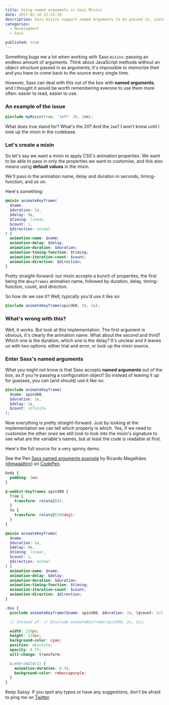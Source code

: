 ```yaml
---
title: Using named arguments in Sass Mixins
date: 2017-02-16 12:31:19
description: Sass mixins support named arguments to be passed in, instead of leaving it up for guesses. Let's use them more, shall we?
categories:
  - Development
  - Sass

published: true
---
```


Something bugs me a lot when working with Sass `mixins`: passing an endless amount of arguments. Think about JavaScript methods without an object-structure passed in as arguments; it's impossible to memorize their and you have to come back to the source every single time.

However, Sass can deal with this out of the box with **named arguments**, and I thought it would be worth remembering everone to use them more often: easier to read, easier to use.

### An example of the issue

```scss
@include myMixin(true, 'left' 20, 2em);
```

What does true stand for? What's the 20? And the `2em`? I won't know until I look up the mixin in the codebase.

### Let's create a mixin

So let's say we want a mixin to apply CSS's animation properties. We want to be able to pass in only the properties we want to customise, and this also means using **default values** in the mixin.

We'll pass in the animation name, delay and duration in seconds, timing-function, and so on.

Here's something:

```scss
@mixin animateKeyframe(
  $name,
  $duration: 1s,
  $delay: 0s,
  $timing: linear,
  $count: 1,
  $direction: normal
) {
  animation-name: $name;
  animation-delay: $delay;
  animation-duration: $duration;
  animation-timing-function: $timing;
  animation-iteration-count: $count;
  animation-direction: $direction;
}
```

Pretty straight-forward: our mixin accepts a bunch of properties, the first being the `@keyframes` animation name, followed by duration, delay, timing-function, count, and direction.

So how do we use it? Well, typically you'd use it like so:

```scss
@include animateKeyframe(spin360, 2s, 1s);
```

### What's wrong with this?

Well, it works. But look at this implementation. The first argument is obvious, it's clearly the animation name. What about the second and third? Which one is the duration, which one is the delay? It's unclear and it leaves us with two options: either trial and error, or look up the mixin source.

### Enter Sass's named arguments

What you might not know is that Sass accepts **named arguments** out of the box, as if you're passing a configuration object! So instead of leaving it up for guesses, you can (and should) use it like so:

```scss
@include animateKeyframe(
  $name: spin360,
  $duration: 2s,
  $delay: 1s,
  $count: infinite
);
```

Now everything is pretty straight-forward. Just by looking at the implementation we can tell which property is which. Yes, if we need to customise the other ones we still look to look into the mixin's signature to see what are the variable's names, but at least the code is readable at first.

Here's the full source for a very spinny demo.

<p data-height="268" data-theme-id="0" data-slug-hash="MKRYQO" data-default-tab="result" data-user="magalhini" class='codepen'>See the Pen <a href='http://codepen.io/magalhini/pen/MKRYQO/'>Sass named arguments example</a> by Ricardo Magalhães (<a href='http://codepen.io/magalhini'>@magalhini</a>) on <a href='http://codepen.io'>CodePen</a>.</p>
<script async src="//assets.codepen.io/assets/embed/ei.js"></script>

```scss
body {
  padding: 2em;
}

@-webkit-keyframes spin360 {
  from {
    transform: rotateZ(0);
  }
  to {
    transform: rotateZ(360deg);
  }
}

@mixin animateKeyframe(
  $name,
  $duration: 1s,
  $delay: 0s,
  $timing: linear,
  $count: 1,
  $direction: normal
) {
  animation-name: $name;
  animation-delay: $delay;
  animation-duration: $duration;
  animation-timing-function: $timing;
  animation-iteration-count: $count;
  animation-direction: $direction;
}

.box {
  @include animateKeyframe($name: spin360, $duration: 2s, \$count: infinite);

  // Instead of: // @include animateKeyframe(spin360, 2s, 1s);

  width: 120px;
  height: 120px;
  background-color: cyan;
  position: absolute;
  opacity: 0.75;
  will-change: transform;

  &:nth-child(2) {
    animation-duration: 0.3s;
    background-color: rebeccapurple;
  }
}
```

Keep Sassy. If you spot any typos or have any suggestions, don't be afraid to ping me on [Twitter](http://twitter.com/magalhini).
